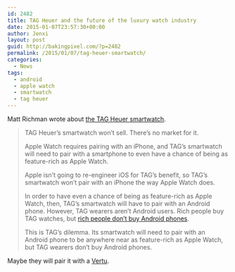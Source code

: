 ```yaml
---
id: 2482
title: TAG Heuer and the future of the luxury watch industry
date: 2015-01-07T23:57:30+00:00
author: Jenxi
layout: post
guid: http://bakingpixel.com/?p=2482
permalink: /2015/01/07/tag-heuer-smartwatch/
categories:
  - News
tags:
  - android
  - apple watch
  - smartwatch
  - tag heuer
---
```

Matt Richman wrote about [the TAG Heuer smartwatch](http://mattrichman.net/post/107317484498/tag-heuer-and-the-future-of-the-luxury-watch).

> TAG Heuer’s smartwatch won’t sell. There’s no market for it.
> 
> Apple Watch requires pairing with an iPhone, and TAG’s smartwatch will need to pair with a smartphone to even have a chance of being as feature-rich as Apple Watch.
> 
> Apple isn’t going to re-engineer iOS for TAG’s benefit, so TAG’s smartwatch won’t pair with an iPhone the way Apple Watch does.
> 
> In order to have even a chance of being as feature-rich as Apple Watch, then, TAG’s smartwatch will have to pair with an Android phone. However, TAG wearers aren’t Android users. Rich people buy TAG watches, but [rich people don’t buy Android phones](https://www.google.com/#q=rich+people+android).
> 
> This is TAG’s dilemma. Its smartwatch will need to pair with an Android phone to be anywhere near as feature-rich as Apple Watch, but TAG wearers don’t buy Android phones. 

Maybe they will pair it with a [Vertu](http://www.engadget.com/2014/06/18/vertu-signature-touch-hands-on-video/).
